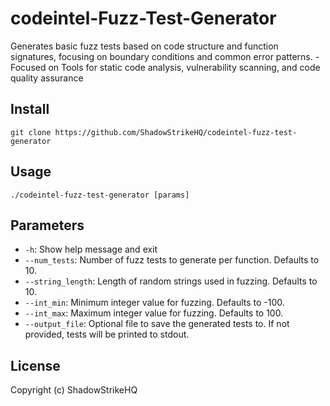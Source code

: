 # codeintel-Fuzz-Test-Generator
Generates basic fuzz tests based on code structure and function signatures, focusing on boundary conditions and common error patterns. - Focused on Tools for static code analysis, vulnerability scanning, and code quality assurance

## Install
`git clone https://github.com/ShadowStrikeHQ/codeintel-fuzz-test-generator`

## Usage
`./codeintel-fuzz-test-generator [params]`

## Parameters
- `-h`: Show help message and exit
- `--num_tests`: Number of fuzz tests to generate per function. Defaults to 10.
- `--string_length`: Length of random strings used in fuzzing. Defaults to 10.
- `--int_min`: Minimum integer value for fuzzing. Defaults to -100.
- `--int_max`: Maximum integer value for fuzzing. Defaults to 100.
- `--output_file`: Optional file to save the generated tests to. If not provided, tests will be printed to stdout.

## License
Copyright (c) ShadowStrikeHQ
